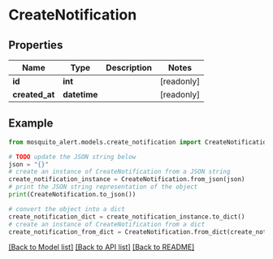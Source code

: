 # CreateNotification


## Properties

Name | Type | Description | Notes
------------ | ------------- | ------------- | -------------
**id** | **int** |  | [readonly] 
**created_at** | **datetime** |  | [readonly] 

## Example

```python
from mosquito_alert.models.create_notification import CreateNotification

# TODO update the JSON string below
json = "{}"
# create an instance of CreateNotification from a JSON string
create_notification_instance = CreateNotification.from_json(json)
# print the JSON string representation of the object
print(CreateNotification.to_json())

# convert the object into a dict
create_notification_dict = create_notification_instance.to_dict()
# create an instance of CreateNotification from a dict
create_notification_from_dict = CreateNotification.from_dict(create_notification_dict)
```
[[Back to Model list]](../README.md#documentation-for-models) [[Back to API list]](../README.md#documentation-for-api-endpoints) [[Back to README]](../README.md)


